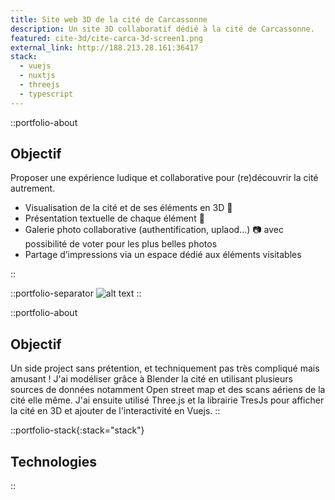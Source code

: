 ```yaml
---
title: Site web 3D de la cité de Carcassonne
description: Un site 3D collaboratif dédié à la cité de Carcassonne.
featured: cite-3d/cite-carca-3d-screen1.png
external_link: http://188.213.28.161:36417
stack:
  - vuejs
  - nuxtjs
  - threejs
  - typescript
---
```


::portfolio-about

## Objectif

Proposer une expérience ludique et collaborative pour (re)découvrir la cité autrement.⁣

- Visualisation de la cité et de ses éléments en 3D 🏰⁣
- Présentation textuelle de chaque élément 📜⁣
- Galerie photo collaborative (authentification, uplaod...) 📷 avec possibilité de voter pour les plus belles photos⁣
- Partage d’impressions via un espace dédié aux éléments visitables

::

::portfolio-separator
![alt text](/img/portfolio/cite-3d/cite-carca-3d-screen2.png)
::

::portfolio-about

## Objectif

Un side project sans prétention, et techniquement pas très compliqué mais amusant !⁣ J'ai modéliser grâce à Blender la cité en utilisant plusieurs sources de données notamment Open street map et des scans aériens de la cité elle même.
J'ai ensuite utilisé Three.js et la librairie TresJs pour afficher la cité en 3D et ajouter de l'interactivité en Vuejs.⁣
::

::portfolio-stack{:stack="stack"}

## Technologies

::

